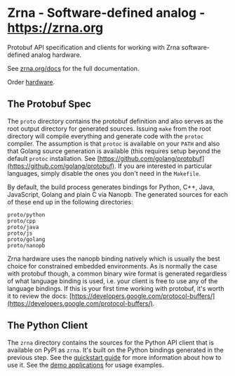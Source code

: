 # Zrna - Software-defined analog - https://zrna.org
Protobuf API specification and clients for working with Zrna software-defined analog hardware.

See [zrna.org/docs](https://zrna.org/docs) for the full documentation.

Order [hardware](https://zrna.org/shop).

## The Protobuf Spec
The `proto` directory contains the protobuf definition and also serves
as the root output directory for generated sources.  Issuing `make` from
the root directory will compile everything and generate code with the `protoc`
compiler. The assumption is that `protoc` is available on your `PATH` and also
that Golang source generation is available (this requires setup beyond the default
`protoc` installation. See [https://github.com/golang/protobuf](https://github.com/golang/protobuf).
If you are interested in particular languages, simply disable the ones you don't need in the
`Makefile`.

By default, the build process generates bindings for Python, C++, Java, JavaScript, Golang
and plain C via Nanopb. The generated sources for each of these end up in the following
directories:
```
proto/python
proto/cpp
proto/java
proto/js
proto/golang
proto/nanopb
```
Zrna hardware uses the nanopb binding natively which is usually the best choice for constrained embedded
environments. As is normally the case with protobuf though,
a common binary wire format is generated regardless of what language binding is used, i.e. your
client is free to use any of the language bindings. If this is your first time working with protobuf, it's worth it to review the docs: [https://developers.google.com/protocol-buffers/](https://developers.google.com/protocol-buffers/).

## The Python Client
The `zrna` directory contains the sources for the Python API client that is available on PyPI as `zrna`. It's built on the Python bindings generated in the previous step. See the [quickstart guide](https://zrna.org/docs/quickstart) for more information about how to use it. See the [demo applications](https://zrna.org/demos) for usage examples.
